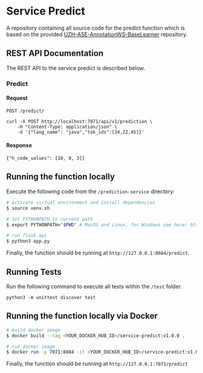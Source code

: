 # Service Predict
A repository containing all source code for the predict function which is based on the provided [UZH-ASE-AnnotationWS-BaseLearner](https://github.com/MEPalma/UZH-ASE-AnnotationWS-BaseLearner) repository.

## REST API Documentation

The REST API to the service predict is described below.

### Predict

#### Request

`POST /predict/`

    curl -X POST http://localhost:7071/api/v1/prediction \
        -H "Content-Type: application/json" \
        -d '{"lang_name": "java","tok_ids":[34,22,45]}'

#### Response

    {"h_code_values": [10, 0, 3]}

## Running the function locally
Execute the following code from the `/prediction-service` directory:

```bash
# activate virtual environment and install dependencies
$ source venv.sh

# Set PYTHONPATH to current path
$ export PYTHONPATH="$PWD" # MacOS and Linux, for Windows see here: https://bic-berkeley.github.io/psych-214-fall-2016/using_pythonpath.html

# run flask api
$ python3 app.py
```

Finally, the function should be running at ```http://127.0.0.1:8084/predict```. 

## Running Tests
Run the following command to execute all tests within the `/test` folder.
```
python3 -m unittest discover test
```

## Running the function locally via Docker

```bash
# build docker image
$ docker build --tag <YOUR_DOCKER_HUB_ID>/service-predict:v1.0.0 .

# run docker image
$ docker run -p 7071:8084 -it <YOUR_DOCKER_HUB_ID>/service-predict:v1.0.0
```

Finally, the function should be running at ```http://127.0.0.1:7071/predict```